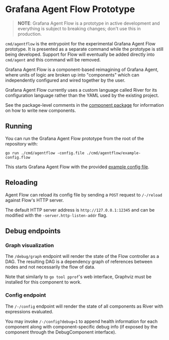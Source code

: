# Grafana Agent Flow Prototype

> **NOTE**: Grafana Agent Flow is a prototype in active development and
> everything is subject to breaking changes; don't use this in production.

`cmd/agentflow` is the entrypoint for the experimental Grafana Agent Flow
prototype. It is presented as a separate command while the prototype is still
being developed. Support for Flow will eventually be added directly into
`cmd/agent` and this command will be removed.

Grafana Agent Flow is a component-based reimagining of Grafana Agent, where
units of logic are broken up into "components" which can independently
configured and wired together by the user.

Grafana Agent Flow currently uses a custom language called River for its
configuration language rather than the YAML used by the existing project.

See the package-level comments in the [component package][] for information on
how to write new components.

## Running

You can run the Grafana Agent Flow prototype from the root of the repository
with:

```
go run ./cmd/agentflow -config.file ./cmd/agentflow/example-config.flow
```

This starts Grafana Agent Flow with the provided [example config file][].

## Reloading

Agent Flow can reload its config file by sending a `POST` request to
`/-/reload` against Flow's HTTP server.

The default HTTP server address is `http://127.0.0.1:12345` and can be modified
with the `-server.http-listen-addr` flag.

[example config file]: ./example-config.flow
[component package]: ../../component/component.go

## Debug endpoints

### Graph visualization

The `/debug/graph` endpoint will render the state of the Flow controller as a
DAG. The resulting DAG is a dependency graph of references between nodes and
not necessarily the flow of data.

Note that similarly to `go tool pprof`'s web interface, Graphviz must be
installed for this component to work.

### Config endpoint

The `/-/config` endpoint will render the state of all components as River with
expressions evaluated.

You may invoke `/-/config?debug=1` to append health information for each
component along with component-specific debug info (if exposed by the component
through the DebugComponent interface).
